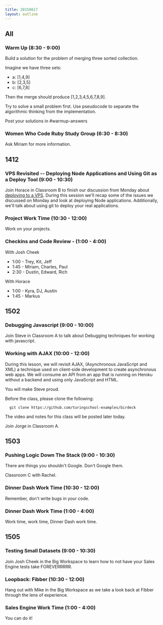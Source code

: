 ```yaml
---
title: 20150617
layout: outline
---
```


## All

### Warm Up (8:30 - 9:00)

Build a solution for the problem of merging three sorted collection.

Imagine we have three sets:

* a: [1,4,9]
* b: [2,3,5]
* c: [6,7,8]

Then the merge should produce [1,2,3,4,5,6,7,8,9].

Try to solve a small problem first. Use pseudocode to separate the algorithmic
thinking from the implementation.

Post your solutions in #warmup-answers

### Women Who Code Ruby Study Group (6:30 - 8:30)

Ask Miriam for more information.


## 1412

### VPS Revisited -- Deploying Node Applications and Using Git as a Deploy Tool (9:00 - 10:30)

Join Horace in Classroom B to finish our discussion from Monday about [deploying to a VPS](https://github.com/turingschool/lesson_plans/blob/master/ruby_03-professional_rails_applications/building-a-vps.markdown). During this session we'll recap some of the issues we discussed on Monday and look at deploying Node applications. Additionally, we'll talk about using git to deploy your real applications.

### Project Work Time (10:30 - 12:00)

Work on your projects.

### Checkins and Code Review - (1:00 - 4:00)

With Josh Cheek

* 1:00 - Trey, Kit, Jeff
* 1:45 - Miriam, Charles, Paul
* 2:30 - Dustin, Edward, Rich

With Horace

* 1:00 - Kyra, DJ, Austin
* 1:45 - Markus


## 1502

### Debugging Javascript (9:00 - 10:00)

Join Steve in Classroom A to talk about Debugging techniques for working with javascript.

### Working with AJAX (10:00 - 12:00)

During this lesson, we will revisit AJAX, (Asynchronous JavaScript and XML) a technique used on client-side development to create asynchronous web apps. We will consume an API from an app that is running on Heroku without a backend and using only JavaScript and HTML.

You will make Steve proud.

Before the class, please clone the following:

```
  git clone https://github.com/turingschool-examples/birdeck
```

The video and notes for this class will be posted later today.

Join Jorge in Classroom A.

## 1503

### Pushing Logic Down The Stack (9:00 - 10:30)

There are things you shouldn't Google. Don't Google them.

Classroom C with Rachel.

### Dinner Dash Work Time (10:30 - 12:00)

Remember, don't write bugs in your code.

### Dinner Dash Work Time (1:00 - 4:00)

Work time, work time, Dinner Dash work time.


## 1505

### Testing Small Datasets (9:00 - 10:30)

Join Josh Cheek in the Big Workspace to learn how to not have your Sales Engine tests take FOREVERRRRR.

### Loopback: Fibber (10:30 - 12:00)

Hang out with Mike in the Big Workspace as we take a look back at Fibber through the lens of experience.

### Sales Engine Work Time (1:00 - 4:00)

You can do it!
